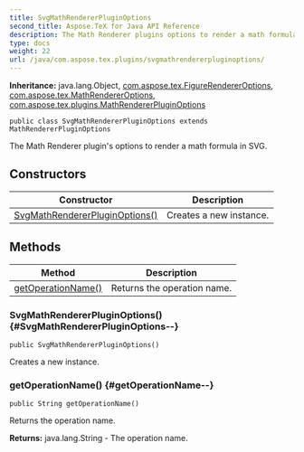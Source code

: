 ```yaml
---
title: SvgMathRendererPluginOptions
second_title: Aspose.TeX for Java API Reference
description: The Math Renderer plugins options to render a math formula in SVG.
type: docs
weight: 22
url: /java/com.aspose.tex.plugins/svgmathrendererpluginoptions/
---
```

**Inheritance:**
java.lang.Object, [com.aspose.tex.FigureRendererOptions](../../com.aspose.tex/figurerendereroptions), [com.aspose.tex.MathRendererOptions](../../com.aspose.tex/mathrendereroptions), [com.aspose.tex.plugins.MathRendererPluginOptions](../../com.aspose.tex.plugins/mathrendererpluginoptions)
```
public class SvgMathRendererPluginOptions extends MathRendererPluginOptions
```

The Math Renderer plugin's options to render a math formula in SVG.
## Constructors

| Constructor | Description |
| --- | --- |
| [SvgMathRendererPluginOptions()](#SvgMathRendererPluginOptions--) | Creates a new instance. |
## Methods

| Method | Description |
| --- | --- |
| [getOperationName()](#getOperationName--) | Returns the operation name. |
### SvgMathRendererPluginOptions() {#SvgMathRendererPluginOptions--}
```
public SvgMathRendererPluginOptions()
```


Creates a new instance.

### getOperationName() {#getOperationName--}
```
public String getOperationName()
```


Returns the operation name.

**Returns:**
java.lang.String - The operation name.
